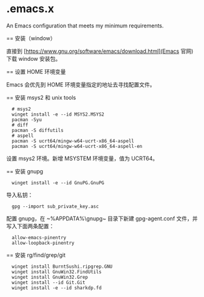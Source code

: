 # .emacs.x

An Emacs configuration that meets my minimum requirements. 

== 安装（window）

直接到 [https://www.gnu.org/software/emacs/download.html](Emacs 官网) 下载 window 安装包。

== 设置 HOME 环境变量

Emacs 会优先到 HOME 环境变量指定的地址去寻找配置文件。

== 安装 msys2 和 unix tools

```
  # msys2
  winget install -e --id MSYS2.MSYS2
  pacman -Syu
  # diff
  pacman -S diffutils
  # aspell
  pacman -S ucrt64/mingw-w64-ucrt-x86_64-aspell
  pacman -S ucrt64/mingw-w64-ucrt-x86_64-aspell-en
```

设置 msys2 环境。新增 MSYSTEM 环境变量，值为 UCRT64。

== 安装 gnupg

```
  winget install -e --id GnuPG.GnuPG
```

导入私钥：

```
  gpg --import sub_private_key.asc
```

配置 gnupg，在 ~%APPDATA%\gnupg~ 目录下新建 gpg-agent.conf 文件，并写入下面两条配置：

```
  allow-emacs-pinentry
  allow-loopback-pinentry
```

== 安装 rg/find/grep/git

```
  winget install BurntSushi.ripgrep.GNU
  winget install GnuWin32.FindUtils
  winget install GnuWin32.Grep
  winget install --id Git.Git
  winget install -e --id sharkdp.fd
```

